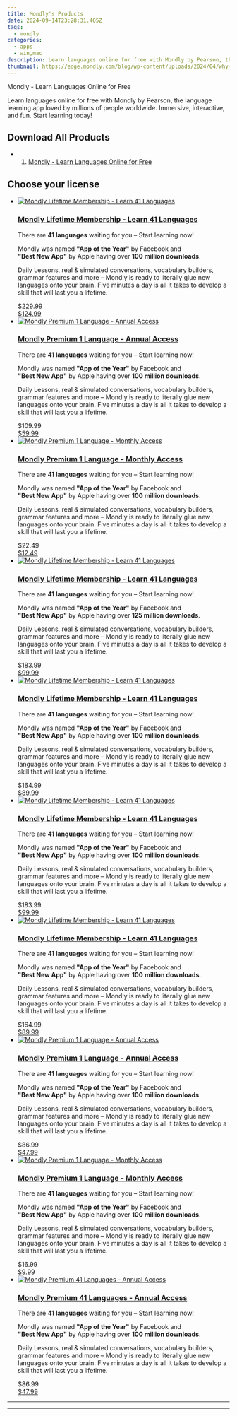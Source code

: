 ```yaml
---
title: Mondly's Products
date: 2024-09-14T23:28:31.405Z
tags: 
  - mondly
categories: 
  - apps
  - win,mac
description: Learn languages online for free with Mondly by Pearson, the language learning app loved by millions of people worldwide. Immersive, interactive, and fun. Start learning today!
thumbnail: https://edge.mondly.com/blog/wp-content/uploads/2024/04/why-learn-english.png
---
```


Mondly - Learn Languages Online for Free

Learn languages online for free with Mondly by Pearson, the language learning app loved by millions of people worldwide. Immersive, interactive, and fun. Start learning today!

<!--__INIT__BEGIN__TAG__PRODUCTS__LIST__-->

## Download All Products

- 1. [Mondly - Learn Languages Online for Free](https://tools.techidaily.com/mondly/download/)<!--__INIT__END__TAG__PRODUCTS__LIST__-->

<!--__INIT__BEGIN__TAG__FEED_PRODUCTS__LIST__-->
## Choose your license

<div class="home-content-container">
  <ul class="home-article-list">
    <li class="home-article-item flex flex-row feedProduct">
      <div class="basis-1/3 lg:basis-1/4 xl:basis-1/5 relative flex justify-center items-center overflow-hidden">
                <a href="" class="w-24 h-24 md:w-28 md:h-28 lg:w-32 lg:h-32 xl:w-42 xl:h-42 max-w-24 max-h-24 md:max-w-28 md:max-h-28 lg:max-w-32 lg:max-h-32 xl:max-w-42 xl:max-h-42 -pt-2">
          <img src="https://thmb.techidaily.com/056b5dc5bf38553fc5e62980ac558058cdfef6fae043dca04e140a16eeec969f.jpg" alt="Mondly Lifetime Membership - Learn 41 Languages" class="relative w-full h-full rounded-full object-cover dark:brightness-75 -mt-4 p-4">
        </a>
              </div>
      <div class="flex flex-col gap-5 px-7 pb-7 basis-2/3 lg:basis-3/4 xl:basis-4/5  pt-5">
        <h3 class="home-article-title"><a href="">Mondly Lifetime Membership - Learn 41 Languages</a></h3>
        <div class="home-article-content markdown-body">
                  <html><head></head><body><p>There are <strong>41&nbsp;languages</strong> waiting for you – Start learning now!</p>

<p>Mondly was named <strong>"App&nbsp;of&nbsp;the&nbsp;Year"</strong> by&nbsp;Facebook&nbsp;and <strong>"Best&nbsp;New&nbsp;App"</strong> by&nbsp;Apple&nbsp;having over&nbsp;<strong>100 million&nbsp;downloads</strong>.&nbsp;</p>

<p>Daily Lessons, real &amp; simulated conversations, vocabulary builders, grammar features and more –&nbsp;Mondly is ready to literally glue new languages onto&nbsp;your brain. Five minutes a day is all it takes to develop a skill that will last you a lifetime.</p>
</body></html>                </div>
        <div class="flex flex-row feedProduct-Price">
          <div class="feedProduct-Price--Old">
            <span class="feedProduct-Price--Currency">$</span>229<span class="feedProduct-Price--Cents">.99</span>
          </div>
          <div class="">
            <a href="">
            <span class="feedProduct-Price--Currency">$</span>124<span class="feedProduct-Price--Cents">.99</span>
            </a>
          </div>
        </div>
      </div>
    </li>
    <li class="home-article-item flex flex-row feedProduct">
      <div class="basis-1/3 lg:basis-1/4 xl:basis-1/5 relative flex justify-center items-center overflow-hidden">
                <a href="" class="w-24 h-24 md:w-28 md:h-28 lg:w-32 lg:h-32 xl:w-42 xl:h-42 max-w-24 max-h-24 md:max-w-28 md:max-h-28 lg:max-w-32 lg:max-h-32 xl:max-w-42 xl:max-h-42 -pt-2">
          <img src="https://thmb.techidaily.com/056b5dc5bf38553fc5e62980ac558058cdfef6fae043dca04e140a16eeec969f.jpg" alt="Mondly Premium 1 Language - Annual Access" class="relative w-full h-full rounded-full object-cover dark:brightness-75 -mt-4 p-4">
        </a>
              </div>
      <div class="flex flex-col gap-5 px-7 pb-7 basis-2/3 lg:basis-3/4 xl:basis-4/5  pt-5">
        <h3 class="home-article-title"><a href="">Mondly Premium 1 Language - Annual Access</a></h3>
        <div class="home-article-content markdown-body">
                  <html><head></head><body><p>There are&nbsp;<strong>41 languages</strong> waiting for you – Start learning now!</p>

<p>Mondly was named <strong>"App&nbsp;of&nbsp;the&nbsp;Year"</strong> by&nbsp;Facebook&nbsp;and <strong>"Best&nbsp;New&nbsp;App"</strong> by&nbsp;Apple&nbsp;having over <strong>100 million&nbsp;downloads</strong>.&nbsp;</p>

<p>Daily Lessons, real &amp; simulated conversations, vocabulary builders, grammar features and more –&nbsp;Mondly is ready to literally glue new languages onto&nbsp;your brain. Five minutes a day is all it takes to develop a skill that will last you a lifetime.</p>
</body></html>                </div>
        <div class="flex flex-row feedProduct-Price">
          <div class="feedProduct-Price--Old">
            <span class="feedProduct-Price--Currency">$</span>109<span class="feedProduct-Price--Cents">.99</span>
          </div>
          <div class="">
            <a href="">
            <span class="feedProduct-Price--Currency">$</span>59<span class="feedProduct-Price--Cents">.99</span>
            </a>
          </div>
        </div>
      </div>
    </li>
    <li class="home-article-item flex flex-row feedProduct">
      <div class="basis-1/3 lg:basis-1/4 xl:basis-1/5 relative flex justify-center items-center overflow-hidden">
                <a href="" class="w-24 h-24 md:w-28 md:h-28 lg:w-32 lg:h-32 xl:w-42 xl:h-42 max-w-24 max-h-24 md:max-w-28 md:max-h-28 lg:max-w-32 lg:max-h-32 xl:max-w-42 xl:max-h-42 -pt-2">
          <img src="https://thmb.techidaily.com/056b5dc5bf38553fc5e62980ac558058cdfef6fae043dca04e140a16eeec969f.jpg" alt="Mondly Premium 1 Language - Monthly Access" class="relative w-full h-full rounded-full object-cover dark:brightness-75 -mt-4 p-4">
        </a>
              </div>
      <div class="flex flex-col gap-5 px-7 pb-7 basis-2/3 lg:basis-3/4 xl:basis-4/5  pt-5">
        <h3 class="home-article-title"><a href="">Mondly Premium 1 Language - Monthly Access</a></h3>
        <div class="home-article-content markdown-body">
                  <html><head></head><body><p>There are&nbsp;<strong>41 languages</strong> waiting for you – Start learning now!</p>

<p>Mondly was named <strong>"App&nbsp;of&nbsp;the&nbsp;Year"</strong> by&nbsp;Facebook&nbsp;and <strong>"Best&nbsp;New&nbsp;App"</strong> by&nbsp;Apple&nbsp;having over <strong>100 million&nbsp;downloads</strong>.&nbsp;</p>

<p>Daily Lessons, real &amp; simulated conversations, vocabulary builders, grammar features and more –&nbsp;Mondly is ready to literally glue new languages onto&nbsp;your brain. Five minutes a day is all it takes to develop a skill that will last you a lifetime.</p>
</body></html>                </div>
        <div class="flex flex-row feedProduct-Price">
          <div class="feedProduct-Price--Old">
            <span class="feedProduct-Price--Currency">$</span>22<span class="feedProduct-Price--Cents">.49</span>
          </div>
          <div class="">
            <a href="">
            <span class="feedProduct-Price--Currency">$</span>12<span class="feedProduct-Price--Cents">.49</span>
            </a>
          </div>
        </div>
      </div>
    </li>
    <li class="home-article-item flex flex-row feedProduct">
      <div class="basis-1/3 lg:basis-1/4 xl:basis-1/5 relative flex justify-center items-center overflow-hidden">
                <a href="" class="w-24 h-24 md:w-28 md:h-28 lg:w-32 lg:h-32 xl:w-42 xl:h-42 max-w-24 max-h-24 md:max-w-28 md:max-h-28 lg:max-w-32 lg:max-h-32 xl:max-w-42 xl:max-h-42 -pt-2">
          <img src="https://thmb.techidaily.com/056b5dc5bf38553fc5e62980ac558058cdfef6fae043dca04e140a16eeec969f.jpg" alt="Mondly Lifetime Membership - Learn 41 Languages" class="relative w-full h-full rounded-full object-cover dark:brightness-75 -mt-4 p-4">
        </a>
              </div>
      <div class="flex flex-col gap-5 px-7 pb-7 basis-2/3 lg:basis-3/4 xl:basis-4/5  pt-5">
        <h3 class="home-article-title"><a href="">Mondly Lifetime Membership - Learn 41 Languages</a></h3>
        <div class="home-article-content markdown-body">
                  <html><head></head><body><p>There are <strong>41&nbsp;languages</strong> waiting for you – Start learning now!</p>

<p>Mondly was named <strong>"App&nbsp;of&nbsp;the&nbsp;Year"</strong> by&nbsp;Facebook&nbsp;and <strong>"Best&nbsp;New&nbsp;App"</strong> by&nbsp;Apple&nbsp;having over&nbsp;<strong>125 million&nbsp;downloads</strong>.&nbsp;</p>

<p>Daily Lessons, real &amp; simulated conversations, vocabulary builders, grammar features and more –&nbsp;Mondly is ready to literally glue new languages onto&nbsp;your brain. Five minutes a day is all it takes to develop a skill that will last you a lifetime.</p>
</body></html>                </div>
        <div class="flex flex-row feedProduct-Price">
          <div class="feedProduct-Price--Old">
            <span class="feedProduct-Price--Currency">$</span>183<span class="feedProduct-Price--Cents">.99</span>
          </div>
          <div class="">
            <a href="">
            <span class="feedProduct-Price--Currency">$</span>99<span class="feedProduct-Price--Cents">.99</span>
            </a>
          </div>
        </div>
      </div>
    </li>
    <li class="home-article-item flex flex-row feedProduct">
      <div class="basis-1/3 lg:basis-1/4 xl:basis-1/5 relative flex justify-center items-center overflow-hidden">
                <a href="" class="w-24 h-24 md:w-28 md:h-28 lg:w-32 lg:h-32 xl:w-42 xl:h-42 max-w-24 max-h-24 md:max-w-28 md:max-h-28 lg:max-w-32 lg:max-h-32 xl:max-w-42 xl:max-h-42 -pt-2">
          <img src="https://thmb.techidaily.com/056b5dc5bf38553fc5e62980ac558058cdfef6fae043dca04e140a16eeec969f.jpg" alt="Mondly Lifetime Membership - Learn 41 Languages" class="relative w-full h-full rounded-full object-cover dark:brightness-75 -mt-4 p-4">
        </a>
              </div>
      <div class="flex flex-col gap-5 px-7 pb-7 basis-2/3 lg:basis-3/4 xl:basis-4/5  pt-5">
        <h3 class="home-article-title"><a href="">Mondly Lifetime Membership - Learn 41 Languages</a></h3>
        <div class="home-article-content markdown-body">
                  <html><head></head><body><p>There are&nbsp;<strong>41 languages</strong> waiting for you – Start learning now!</p>

<p>Mondly was named <strong>"App&nbsp;of&nbsp;the&nbsp;Year"</strong> by&nbsp;Facebook&nbsp;and <strong>"Best&nbsp;New&nbsp;App"</strong> by&nbsp;Apple&nbsp;having over <strong>100 million&nbsp;downloads</strong>.&nbsp;</p>

<p>Daily Lessons, real &amp; simulated conversations, vocabulary builders, grammar features and more –&nbsp;Mondly is ready to literally glue new languages onto&nbsp;your brain. Five minutes a day is all it takes to develop a skill that will last you a lifetime.</p></body></html>                </div>
        <div class="flex flex-row feedProduct-Price">
          <div class="feedProduct-Price--Old">
            <span class="feedProduct-Price--Currency">$</span>164<span class="feedProduct-Price--Cents">.99</span>
          </div>
          <div class="">
            <a href="">
            <span class="feedProduct-Price--Currency">$</span>89<span class="feedProduct-Price--Cents">.99</span>
            </a>
          </div>
        </div>
      </div>
    </li>
    <li class="home-article-item flex flex-row feedProduct">
      <div class="basis-1/3 lg:basis-1/4 xl:basis-1/5 relative flex justify-center items-center overflow-hidden">
                <a href="" class="w-24 h-24 md:w-28 md:h-28 lg:w-32 lg:h-32 xl:w-42 xl:h-42 max-w-24 max-h-24 md:max-w-28 md:max-h-28 lg:max-w-32 lg:max-h-32 xl:max-w-42 xl:max-h-42 -pt-2">
          <img src="https://thmb.techidaily.com/056b5dc5bf38553fc5e62980ac558058cdfef6fae043dca04e140a16eeec969f.jpg" alt="Mondly Lifetime Membership - Learn 41 Languages" class="relative w-full h-full rounded-full object-cover dark:brightness-75 -mt-4 p-4">
        </a>
              </div>
      <div class="flex flex-col gap-5 px-7 pb-7 basis-2/3 lg:basis-3/4 xl:basis-4/5  pt-5">
        <h3 class="home-article-title"><a href="">Mondly Lifetime Membership - Learn 41 Languages</a></h3>
        <div class="home-article-content markdown-body">
                  <html><head></head><body><p>There are&nbsp;<strong>41 languages</strong> waiting for you – Start learning now!</p>

<p>Mondly was named <strong>"App&nbsp;of&nbsp;the&nbsp;Year"</strong> by&nbsp;Facebook&nbsp;and <strong>"Best&nbsp;New&nbsp;App"</strong> by&nbsp;Apple&nbsp;having over&nbsp;<strong>100&nbsp;million&nbsp;downloads</strong>.&nbsp;</p>

<p>Daily Lessons, real &amp; simulated conversations, vocabulary builders, grammar features and more –&nbsp;Mondly is ready to literally glue new languages onto&nbsp;your brain. Five minutes a day is all it takes to develop a skill that will last you a lifetime.</p></body></html>                </div>
        <div class="flex flex-row feedProduct-Price">
          <div class="feedProduct-Price--Old">
            <span class="feedProduct-Price--Currency">$</span>183<span class="feedProduct-Price--Cents">.99</span>
          </div>
          <div class="">
            <a href="">
            <span class="feedProduct-Price--Currency">$</span>99<span class="feedProduct-Price--Cents">.99</span>
            </a>
          </div>
        </div>
      </div>
    </li>
    <li class="home-article-item flex flex-row feedProduct">
      <div class="basis-1/3 lg:basis-1/4 xl:basis-1/5 relative flex justify-center items-center overflow-hidden">
                <a href="" class="w-24 h-24 md:w-28 md:h-28 lg:w-32 lg:h-32 xl:w-42 xl:h-42 max-w-24 max-h-24 md:max-w-28 md:max-h-28 lg:max-w-32 lg:max-h-32 xl:max-w-42 xl:max-h-42 -pt-2">
          <img src="https://thmb.techidaily.com/056b5dc5bf38553fc5e62980ac558058cdfef6fae043dca04e140a16eeec969f.jpg" alt="Mondly Lifetime Membership - Learn 41 Languages" class="relative w-full h-full rounded-full object-cover dark:brightness-75 -mt-4 p-4">
        </a>
              </div>
      <div class="flex flex-col gap-5 px-7 pb-7 basis-2/3 lg:basis-3/4 xl:basis-4/5  pt-5">
        <h3 class="home-article-title"><a href="">Mondly Lifetime Membership - Learn 41 Languages</a></h3>
        <div class="home-article-content markdown-body">
                  <html><head></head><body><p>There are&nbsp;<strong>41 languages</strong> waiting for you – Start learning now!</p>

<p>Mondly was named <strong>"App&nbsp;of&nbsp;the&nbsp;Year"</strong> by&nbsp;Facebook&nbsp;and <strong>"Best&nbsp;New&nbsp;App"</strong> by&nbsp;Apple&nbsp;having over&nbsp;<strong>100</strong>&nbsp;<strong>million&nbsp;downloads</strong>.&nbsp;</p>

<p>Daily Lessons, real &amp; simulated conversations, vocabulary builders, grammar features and more –&nbsp;Mondly is ready to literally glue new languages onto&nbsp;your brain. Five minutes a day is all it takes to develop a skill that will last you a lifetime.</p></body></html>                </div>
        <div class="flex flex-row feedProduct-Price">
          <div class="feedProduct-Price--Old">
            <span class="feedProduct-Price--Currency">$</span>164<span class="feedProduct-Price--Cents">.99</span>
          </div>
          <div class="">
            <a href="">
            <span class="feedProduct-Price--Currency">$</span>89<span class="feedProduct-Price--Cents">.99</span>
            </a>
          </div>
        </div>
      </div>
    </li>
    <li class="home-article-item flex flex-row feedProduct">
      <div class="basis-1/3 lg:basis-1/4 xl:basis-1/5 relative flex justify-center items-center overflow-hidden">
                <a href="" class="w-24 h-24 md:w-28 md:h-28 lg:w-32 lg:h-32 xl:w-42 xl:h-42 max-w-24 max-h-24 md:max-w-28 md:max-h-28 lg:max-w-32 lg:max-h-32 xl:max-w-42 xl:max-h-42 -pt-2">
          <img src="https://thmb.techidaily.com/056b5dc5bf38553fc5e62980ac558058cdfef6fae043dca04e140a16eeec969f.jpg" alt="Mondly Premium 1 Language - Annual Access" class="relative w-full h-full rounded-full object-cover dark:brightness-75 -mt-4 p-4">
        </a>
              </div>
      <div class="flex flex-col gap-5 px-7 pb-7 basis-2/3 lg:basis-3/4 xl:basis-4/5  pt-5">
        <h3 class="home-article-title"><a href="">Mondly Premium 1 Language - Annual Access</a></h3>
        <div class="home-article-content markdown-body">
                  <html><head></head><body><p>There are&nbsp;<strong>41 languages</strong> waiting for you – Start learning now!</p>

<p>Mondly was named <strong>"App&nbsp;of&nbsp;the&nbsp;Year"</strong> by&nbsp;Facebook&nbsp;and <strong>"Best&nbsp;New&nbsp;App"</strong> by&nbsp;Apple&nbsp;having over <strong>100 million&nbsp;downloads</strong>.&nbsp;</p>

<p>Daily Lessons, real &amp; simulated conversations, vocabulary builders, grammar features and more –&nbsp;Mondly is ready to literally glue new languages onto&nbsp;your brain. Five minutes a day is all it takes to develop a skill that will last you a lifetime.</p></body></html>                </div>
        <div class="flex flex-row feedProduct-Price">
          <div class="feedProduct-Price--Old">
            <span class="feedProduct-Price--Currency">$</span>86<span class="feedProduct-Price--Cents">.99</span>
          </div>
          <div class="">
            <a href="">
            <span class="feedProduct-Price--Currency">$</span>47<span class="feedProduct-Price--Cents">.99</span>
            </a>
          </div>
        </div>
      </div>
    </li>
    <li class="home-article-item flex flex-row feedProduct">
      <div class="basis-1/3 lg:basis-1/4 xl:basis-1/5 relative flex justify-center items-center overflow-hidden">
                <a href="" class="w-24 h-24 md:w-28 md:h-28 lg:w-32 lg:h-32 xl:w-42 xl:h-42 max-w-24 max-h-24 md:max-w-28 md:max-h-28 lg:max-w-32 lg:max-h-32 xl:max-w-42 xl:max-h-42 -pt-2">
          <img src="https://thmb.techidaily.com/056b5dc5bf38553fc5e62980ac558058cdfef6fae043dca04e140a16eeec969f.jpg" alt="Mondly Premium 1 Language - Monthly Access" class="relative w-full h-full rounded-full object-cover dark:brightness-75 -mt-4 p-4">
        </a>
              </div>
      <div class="flex flex-col gap-5 px-7 pb-7 basis-2/3 lg:basis-3/4 xl:basis-4/5  pt-5">
        <h3 class="home-article-title"><a href="">Mondly Premium 1 Language - Monthly Access</a></h3>
        <div class="home-article-content markdown-body">
                  <html><head></head><body><p>There are&nbsp;<strong>41 languages</strong> waiting for you – Start learning now!</p>

<p>Mondly was named <strong>"App&nbsp;of&nbsp;the&nbsp;Year"</strong> by&nbsp;Facebook&nbsp;and <strong>"Best&nbsp;New&nbsp;App"</strong> by&nbsp;Apple&nbsp;having over <strong>100 million&nbsp;downloads</strong>.&nbsp;</p>

<p>Daily Lessons, real &amp; simulated conversations, vocabulary builders, grammar features and more –&nbsp;Mondly is ready to literally glue new languages onto&nbsp;your brain. Five minutes a day is all it takes to develop a skill that will last you a lifetime.</p></body></html>                </div>
        <div class="flex flex-row feedProduct-Price">
          <div class="feedProduct-Price--Old">
            <span class="feedProduct-Price--Currency">$</span>16<span class="feedProduct-Price--Cents">.99</span>
          </div>
          <div class="">
            <a href="">
            <span class="feedProduct-Price--Currency">$</span>9<span class="feedProduct-Price--Cents">.99</span>
            </a>
          </div>
        </div>
      </div>
    </li>
    <li class="home-article-item flex flex-row feedProduct">
      <div class="basis-1/3 lg:basis-1/4 xl:basis-1/5 relative flex justify-center items-center overflow-hidden">
                <a href="" class="w-24 h-24 md:w-28 md:h-28 lg:w-32 lg:h-32 xl:w-42 xl:h-42 max-w-24 max-h-24 md:max-w-28 md:max-h-28 lg:max-w-32 lg:max-h-32 xl:max-w-42 xl:max-h-42 -pt-2">
          <img src="https://thmb.techidaily.com/056b5dc5bf38553fc5e62980ac558058cdfef6fae043dca04e140a16eeec969f.jpg" alt="Mondly Premium 41 Languages - Annual Access" class="relative w-full h-full rounded-full object-cover dark:brightness-75 -mt-4 p-4">
        </a>
              </div>
      <div class="flex flex-col gap-5 px-7 pb-7 basis-2/3 lg:basis-3/4 xl:basis-4/5  pt-5">
        <h3 class="home-article-title"><a href="">Mondly Premium 41 Languages - Annual Access</a></h3>
        <div class="home-article-content markdown-body">
                  <html><head></head><body><p>There are&nbsp;<strong>41 languages</strong> waiting for you – Start learning now!</p>

<p>Mondly was named <strong>"App&nbsp;of&nbsp;the&nbsp;Year"</strong> by&nbsp;Facebook&nbsp;and <strong>"Best&nbsp;New&nbsp;App"</strong> by&nbsp;Apple&nbsp;having over&nbsp;<strong>100&nbsp;million&nbsp;downloads</strong>.&nbsp;</p>

<p>Daily Lessons, real &amp; simulated conversations, vocabulary builders, grammar features and more –&nbsp;Mondly is ready to literally glue new languages onto&nbsp;your brain. Five minutes a day is all it takes to develop a skill that will last you a lifetime.</p></body></html>                </div>
        <div class="flex flex-row feedProduct-Price">
          <div class="feedProduct-Price--Old">
            <span class="feedProduct-Price--Currency">$</span>86<span class="feedProduct-Price--Cents">.99</span>
          </div>
          <div class="">
            <a href="">
            <span class="feedProduct-Price--Currency">$</span>47<span class="feedProduct-Price--Cents">.99</span>
            </a>
          </div>
        </div>
      </div>
    </li>
  </ul>
</div>

<hr><!--__INIT__END__TAG__FEED_PRODUCTS__LIST__-->

<hr>

<ins class="adsbygoogle"
      style="display:block"
      data-ad-client="ca-pub-7571918770474297"
      data-ad-slot="8358498916"
      data-ad-format="auto"
      data-full-width-responsive="true"></ins>



